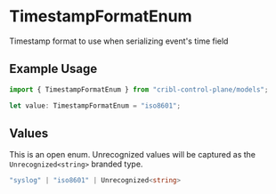 # TimestampFormatEnum

Timestamp format to use when serializing event's time field

## Example Usage

```typescript
import { TimestampFormatEnum } from "cribl-control-plane/models";

let value: TimestampFormatEnum = "iso8601";
```

## Values

This is an open enum. Unrecognized values will be captured as the `Unrecognized<string>` branded type.

```typescript
"syslog" | "iso8601" | Unrecognized<string>
```